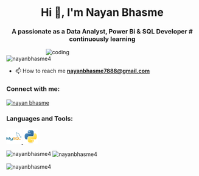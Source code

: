 <h1 align="center">Hi 👋, I'm Nayan Bhasme</h1>
<h3 align="center">A passionate as a Data Analyst, Power Bi & SQL Developer # continuously learning</h3>

<img align="right" alt="coding" width="400" src= "https://miro.medium.com/v2/resize:fit:1100/format:webp/1*zVnWJtyGOX_kUIDm6ccCfQ.gif">

<p align="left"> <img src="https://komarev.com/ghpvc/?username=nayanbhasme4&label=Profile%20views&color=0e75b6&style=flat" alt="nayanbhasme4" /> </p>

- 📫 How to reach me **nayanbhasme7888@gmail.com**

<h3 align="left">Connect with me:</h3>
<p align="left">
<a href="https://linkedin.com/in/nayan bhasme" target="blank"><img align="center" src="https://raw.githubusercontent.com/rahuldkjain/github-profile-readme-generator/master/src/images/icons/Social/linked-in-alt.svg" alt="nayan bhasme" height="30" width="40" /></a>
</p>

<h3 align="left">Languages and Tools:</h3>
<p align="left"> <a href="https://www.mysql.com/" target="_blank" rel="noreferrer"> <img src="https://raw.githubusercontent.com/devicons/devicon/master/icons/mysql/mysql-original-wordmark.svg" alt="mysql" width="40" height="40"/> </a> <a href="https://www.python.org" target="_blank" rel="noreferrer"> <img src="https://raw.githubusercontent.com/devicons/devicon/master/icons/python/python-original.svg" alt="python" width="40" height="40"/> </a> </p>

<p><img align="left" src="https://github-readme-stats.vercel.app/api/top-langs?username=nayanbhasme4&show_icons=true&locale=en&layout=compact" alt="nayanbhasme4" /></p>

<p>&nbsp;<img align="center" src="https://github-readme-stats.vercel.app/api?username=nayanbhasme4&show_icons=true&locale=en" alt="nayanbhasme4" /></p>

<p><img align="center" src="https://github-readme-streak-stats.herokuapp.com/?user=nayanbhasme4&" alt="nayanbhasme4" /></p>
